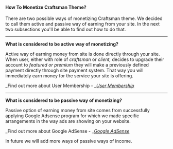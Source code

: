 #### How To Monetize Craftsman Theme?

There are two possible ways of monetizing Craftsman theme. We decided to call them active and passive way of earning from your site. In the next two subsections you'll be able to find out how to do that.

---

**What is considered to be active way of monetizing?**

Active way of earning money from site is done directly through your site. When user, either with role of _craftsman_ or _client,_ decides to upgrade their account to _featured or premium_ they will make a previously defined payment directly through site payment system. That way you will immediately earn money for the service your site is offering.

_Find out more about User Membership - _[_User Membership_](/users/user-membership.md)

---

**What is considered to be passive way of monetizing?**

Passive option of earning money from site comes from successfully applying Google Adsense program for which we made specific arrangements in the way ads are showing on your website.

_Find out more about Google AdSense - _[_Google AdSense_](/how-to-monetize-craftsman-theme/google-adsense.md)

In future we will add more ways of passive ways of income.

